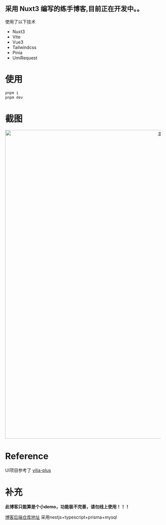 ## 采用 Nuxt3 编写的练手博客,目前正在开发中。。

使用了以下技术

- Nuxt3
- Vite
- Vue3
- Tailwindcss
- Pinia
- UmiRequest

# 使用

```sh
pnpm i
pnpm dev
```

# 截图

<p align="middle">
<img src="https://cdn.jsdelivr.net/gh/suemor233/static@main/img/image2.jpg" width="1000" alt="主页" />
</p>

# Reference
UI项目参考了 [yilia-plus](https://github.com/JoeyBling/hexo-theme-yilia-plus)

# 补充
**此博客只能算是个小demo，功能极不完善，请勿线上使用！！！**


[博客后端仓库地址](https://github.com/suemor233/MyBlog-Server) 采用nestjs+typescript+prisma+mysql
